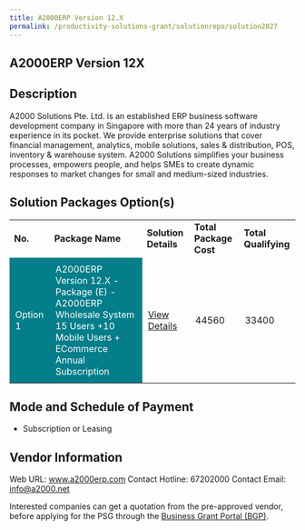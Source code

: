 ```yaml
---
title: A2000ERP Version 12.X
permalink: /productivity-solutions-grant/solutionrepo/solution2027
---
```


## A2000ERP Version 12X

## Description

A2000 Solutions Pte. Ltd. is an established ERP business software development company in Singapore with more than 24 years of industry experience in its pocket. We provide enterprise solutions that cover financial management, analytics, mobile solutions, sales & distribution, POS, inventory & warehouse system. A2000 Solutions simplifies your business processes, empowers people, and helps SMEs to create dynamic responses to market changes for small and medium-sized industries.

## Solution Packages Option(s)

<table>
<tr>
<td><b>No.</b></td>
<td><b>Package Name</b></td>
<td><b>Solution Details</b></td>
<td><b>Total Package Cost</b></td>
<td><b>Total Qualifying</b></td>
</tr>
<tr>
<td style='padding: 10px; background-color: #037E8A; color: #FFFFFF;'>Option 1</td>
<td style='padding: 10px; background-color: #037E8A; color: #FFFFFF;'>A2000ERP Version 12.X - Package (E) - A2000ERP Wholesale System 15 Users +10 Mobile Users + ECommerce Annual Subscription</td>
<td style='padding: 10px;'><a href='https://www.gobusiness.gov.sg/images/psg/Desensitised_A2000_ERP_Annex_3_CR_wef_21_Oct_21_Part_5.pdf' target='_blank'>View Details</a></td>
<td style='padding: 10px;'>44560</td>
<td style='padding: 10px;'>33400</td>
</tr>
</table>

## Mode and Schedule of Payment

 - Subscription or Leasing

## Vendor Information

 Web URL: www.a2000erp.com 
Contact Hotline: 67202000 
Contact Email: info@a2000.net 


Interested companies can get a quotation from the pre-approved vendor, before applying for the PSG through the <a href='https://www.businessgrants.gov.sg/'>Business Grant Portal (BGP)</a>.

<script src="/jquery/resize-tables.js"></script>
